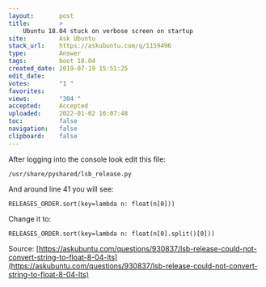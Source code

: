 ```yaml
---
layout:       post
title:        >
    Ubuntu 18.04 stuck on verbose screen on startup
site:         Ask Ubuntu
stack_url:    https://askubuntu.com/q/1159496
type:         Answer
tags:         boot 18.04
created_date: 2019-07-19 15:51:25
edit_date:    
votes:        "1 "
favorites:    
views:        "304 "
accepted:     Accepted
uploaded:     2022-01-02 16:07:48
toc:          false
navigation:   false
clipboard:    false
---
```


<!-- Language-all: lang-python -->

After logging into the console look edit this file:

``` 
/usr/share/pyshared/lsb_release.py

```

And around line 41 you will see:

``` 
RELEASES_ORDER.sort(key=lambda n: float(n[0]))

```

Change it to:

``` 
RELEASES_ORDER.sort(key=lambda n: float(n[0].split()[0]))

```

Source: [https://askubuntu.com/questions/930837/lsb-release-could-not-convert-string-to-float-8-04-lts](https://askubuntu.com/questions/930837/lsb-release-could-not-convert-string-to-float-8-04-lts)
